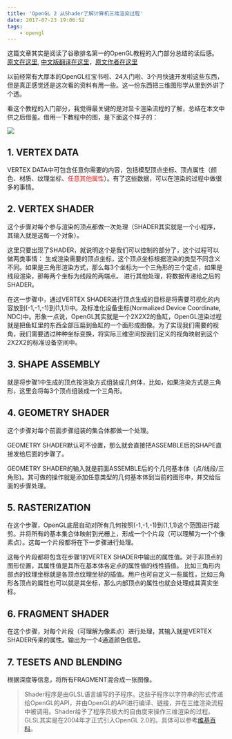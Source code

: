 ```yaml
---
title: 'OpenGL 2 从Shader了解计算机三维渲染过程'
date: 2017-07-23 19:06:52
tags:
    - opengl
---
```


这篇文章其实是阅读了谷歌排名第一的OpenGL教程的入门部分总结的读后感。
[原文在这里][1], [中文版翻译在这里][2]，[原文作者在这里][3]

[1]: https://learnopengl.com/
[2]: https://learnopengl-cn.github.io/
[3]: https://www.patreon.com/learnopengl

以前经常有大厚本的OpenGL红宝书啦、24入门啦、3个月快速开发啦这些东西，但是真正感觉还是这次看的资料有用一些。这一份东西把三维图形学从里到外讲了个透。

看这个教程的入门部分，我觉得最关键的是对显卡渲染流程的了解，总结在本文中供之后借鉴。借用一下教程中的图，是下面这个样子的：


![](http://7yusyv.com1.z0.glb.clouddn.com/2017-07/pipeline.png)

## 1. VERTEX DATA

VERTEX DATA中可包含任意你需要的内容，包括模型顶点坐标、顶点属性（颜色、材质、纹理坐标、<span style="color:#de2020">任意其他属性</span>）。有了这些数据，可以在渲染的过程中做很多的事情。

## 2. VERTEX SHADER

这个步骤对每个参与渲染的顶点都做一次处理（SHADER其实就是一个小程序，其输入就是这每一个对象）。

这里只要出现了SHADER，就说明这个是我们可以控制的部分了，这个过程可以做两类事情：
    生成渲染需要的顶点坐标，这个顶点坐标根据渲染的类型不同含义不同。如果是三角形渲染方式，那么每3个坐标为一个三角形的三个定点，如果是线段渲染，那每两个坐标为线段的两端点。
    进行其他处理，将数据传递给之后的SHADER。

在这一步骤中，通过VERTEX SHADER进行顶点生成的目标是将需要可视化的内容放到(-1,-1,-1)到(1,1,1)中。及标准化设备坐标(Normalized Device Coordinate, NDC)中。形象一点说，OpenGL其实就是一个2X2X2的鱼缸，OpenGL渲染过程就是把鱼缸里的东西全部压扁到鱼缸的一个面形成图像。为了实现我们需要的视角，我们需要透过种种坐标变换，将实际三维空间按我们定义的视角映射到这个2X2X2的标准设备空间中。

## 3. SHAPE ASSEMBLY

就是将步骤1中生成的顶点按渲染方式组装成几何体，比如，如果渲染方式是三角形，这里会将每3个顶点组装成一个三角形。

## 4. GEOMETRY SHADER

这个步骤对每个前面步骤组装的集合体都做一个处理。

GEOMETRY SHADER默认可不设置，那么就会直接把ASSEMBLE后的SHAPE直接发给后面的步骤了。

GEOMETRY SHADER的输入就是前面ASSEMBLE后的个几何基本体（点/线段/三角形)。其可做的操作就是添加任意类型的几何基本体到当前的图形中，并交给后面的步骤处理。

## 5. RASTERIZATION

在这个步骤，OpenGL底层自动对所有几何按照(-1,-1,-1)到(1,1,1)这个范围进行裁剪。并将所有的基本集合体映射到光栅上，形成一个个片段（可以理解为一个个像素点）。这每一个片段都将在下一步骤进行处理。

这每个片段都将包含在步骤1的VERTEX SHADER中输出的属性值。对于非顶点的图形位置，其属性值是其所在基本体各定点的属性值的线性插值。
比如三角形内部点的纹理坐标就是各顶点纹理坐标的插值。用户也可自定义一些属性，比如三角形各顶点的属性也可以就是其坐标，那么内部顶点的属性也就会处理成其真实坐标。

## 6. FRAGMENT SHADER

在这个步骤，对每个片段（可理解为像素点）进行处理，其输入就是VERTEX SHADER传来的属性。输出为一个4通道颜色信息。

## 7. TESETS AND BLENDING

根据深度等信息，将所有FRAGMENT混合成一张图像。

>Shader程序是由GLSL语言编写的子程序。这些子程序以字符串的形式传递给OpenGL的API，并由OpenGL的API进行编译、链接，并在三维渲染流程中被调用。Shader给予了程序员极大的自由度来操作三维渲染的过程。GLSL其实是在2004年才正式引入OpenGL 2.0的。具体可以参考[维基百科][4]。

[4]: https://en.wikipedia.org/wiki/OpenGL_Shading_Language
